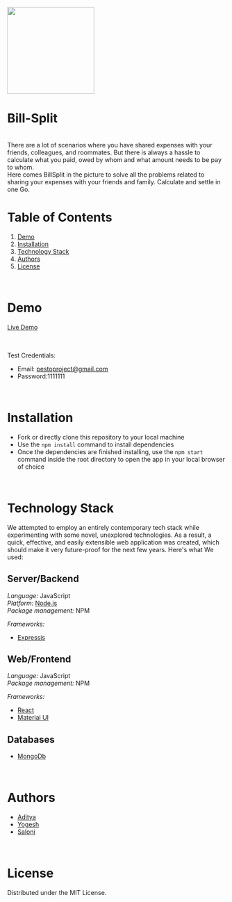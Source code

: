 
<a  href="https://billsplit-finance.netlify.app/" ><img src="https://github.com/billsplit-finance/frontend/blob/main/src/Img/while_black.png" width="200px"></a>

# Bill-Split
<br/>
There are a lot of scenarios where you have shared expenses with your friends, colleagues, and roommates. But there is always a hassle to calculate what you paid, owed by whom and what amount needs to be pay to whom.
<br/>
Here comes BillSplit in the picture to solve all the problems related to sharing your expenses with your friends and family. Calculate and settle in one Go.
<br/>

# Table of Contents

1. [Demo](#demo)
2. [Installation](#installation)
3. [Technology Stack](#technology-stack)
4. [Authors](#authors)
5. [License](#licencse)
<br/>



# Demo

[Live Demo](https://billsplit-finance.netlify.app/)

<br/>


<br/>
Test Credentials:

  - Email: pestoproject@gmail.com
  - Password:1111111

<br/>

# Installation

- Fork or directly clone this repository to your local machine
- Use the `npm install` command to install dependencies
- Once the dependencies are finished installing, use the `npm start` command inside the root directory to open the app in your local browser of choice

<br/>

# Technology Stack

We attempted to employ an entirely contemporary tech stack while experimenting with some novel, unexplored technologies. As a result, a quick, effective, and easily extensible web application was created, which should make it very future-proof for the next few years. Here's what We used:

## Server/Backend
*Language:* JavaScript  
*Platform:* [Node.js](https://nodejs.org/en/)  
*Package management:* NPM  

*Frameworks:*
* [Expressjs](https://expressjs.com/)

## Web/Frontend
*Language:* JavaScript  
*Package management:* NPM  

*Frameworks:*
* [React](https://reactjs.org/)
* [Material UI](https://mui.com/)


## Databases
- [MongoDb](https://www.mongodb.com/)

<br/>

# Authors

- [Aditya](https://github.com/aditya226369)
- [Yogesh](https://github.com/yograi343)
- [Saloni](https://github.com)

<br/>

# License

Distributed under the MIT License.
